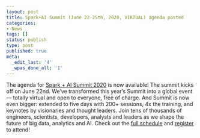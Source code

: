 ```yaml
---
layout: post
title: Spark+AI Summit (June 22-25th, 2020, VIRTUAL) agenda posted
categories:
- News
tags: []
status: publish
type: post
published: true
meta:
  _edit_last: '4'
  _wpas_done_all: '1'
---
```


The agenda for <a href="https://databricks.com/sparkaisummit/north-america">Spark + AI Summit 2020</a> is now available! The summit kicks off on June 22nd. We’ve transformed this year’s Summit into a global event — totally virtual and open to everyone, free of charge. And Summit is now even bigger: extended to five days with 200+ sessions, 4x the training, and keynotes by visionaries and thought leaders. Join tens of thousands of engineers, scientists, developers, analysts and leaders as we shape the future of big data, analytics and AI. Check out the <a href="https://databricks.com/sparkaisummit/north-america/schedule">full schedule</a> and <a href="https://myeventi.events/sparkaisummit20/na/register">register</a> to attend!
